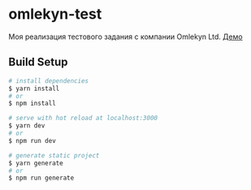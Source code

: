# omlekyn-test
Моя реализация тестового задания с компании Omlekyn Ltd.
[Демо](http://kairat.me/)

## Build Setup
``` bash
# install dependencies
$ yarn install
# or
$ npm install

# serve with hot reload at localhost:3000
$ yarn dev
# or
$ npm run dev

# generate static project
$ yarn generate
# or
$ npm run generate
```
